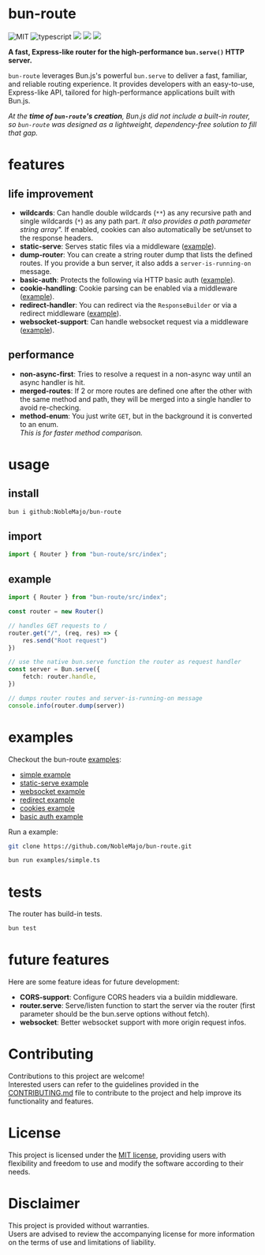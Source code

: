 # bun-route
![MIT](https://img.shields.io/badge/license-MIT-blue.svg)
![typescript](https://img.shields.io/badge/dynamic/json?style=plastic&color=blue&label=Typescript&prefix=v&query=peerDependencies.typescript&url=https%3A%2F%2Fraw.githubusercontent.com%2Fnoblemajo%2Fbun-route%2Fmain%2Fpackage.json)
![](https://img.shields.io/badge/dynamic/json?color=green&label=watchers&query=watchers&suffix=x&url=https%3A%2F%2Fapi.github.com%2Frepos%2Fnoblemajo%2Fbun-route)
![](https://img.shields.io/badge/dynamic/json?color=yellow&label=stars&query=stargazers_count&suffix=x&url=https%3A%2F%2Fapi.github.com%2Frepos%2Fnoblemajo%2Fbun-route)
![](https://img.shields.io/badge/dynamic/json?color=navy&label=forks&query=forks&suffix=x&url=https%3A%2F%2Fapi.github.com%2Frepos%2Fnoblemajo%2Fbun-route)
<!-- ![](https://img.shields.io/badge/dynamic/json?color=darkred&label=open%20issues&query=open_issues&suffix=x&url=https%3A%2F%2Fapi.github.com%2Frepos%2Fnoblemajo%2Fbun-route)
![](https://img.shields.io/badge/dynamic/json?color=orange&label=subscribers&query=subscribers_count&suffix=x&url=https%3A%2F%2Fapi.github.com%2Frepos%2Fnoblemajo%2Fbun-route) -->

**A fast, Express-like router for the high-performance `bun.serve()` HTTP server.**

`bun-route` leverages Bun.js's powerful `bun.serve` to deliver a fast, familiar, and reliable routing experience. It provides developers with an easy-to-use, Express-like API, tailored for high-performance applications built with Bun.js.

*At the **time of `bun-route`'s creation**, Bun.js did not include a built-in router, so `bun-route` was designed as a lightweight, dependency-free solution to fill that gap.*

# features

## life improvement

- **wildcards**: Can handle double wildcards (`**`) as any recursive path and 
  single wildcards (`*`) as any path part. *It also provides a path parameter string array".*
  If enabled, cookies can also automatically be set/unset to the response headers. 
- **static-serve**: Serves static files via a middleware ([example](https://github.com/NobleMajo/bun-route/blob/main/examples/static-serve.ts)).
- **dump-router**: You can create a string router dump that lists the defined routes.
  If you provide a bun server, it also adds a `server-is-running-on` message.
- **basic-auth**: Protects the following via HTTP basic auth ([example](https://github.com/NobleMajo/bun-route/blob/main/examples/basic-auth.ts)).
- **cookie-handling**: Cookie parsing can be enabled via a middleware ([example](https://github.com/NobleMajo/bun-route/blob/main/examples/cookies.ts)).  
- **redirect-handler**: You can redirect via the `ResponseBuilder` or
  via a redirect middleware ([example](https://github.com/NobleMajo/bun-route/blob/main/examples/redirect.ts)).
- **websocket-support**: Can handle websocket request via a middleware ([example](https://github.com/NobleMajo/bun-route/blob/main/examples/websocket.ts)).

## performance

- **non-async-first**: Tries to resolve a request in a non-async way until an async handler is hit.
- **merged-routes**: If 2 or more routes are defined one after the other with the same method and path,
  they will be merged into a single handler to avoid re-checking.
- **method-enum**: You just write `GET`, but in the background it is converted to an enum.  
  *This is for faster method comparison.*

# usage

## install

```sh
bun i github:NobleMajo/bun-route
```

## import 

```ts
import { Router } from "bun-route/src/index";
```

## example

```ts
import { Router } from "bun-route/src/index";

const router = new Router()

// handles GET requests to /
router.get("/", (req, res) => {
    res.send("Root request")
})

// use the native bun.serve function the router as request handler
const server = Bun.serve({
    fetch: router.handle,
})

// dumps router routes and server-is-running-on message
console.info(router.dump(server))
```

# examples

Checkout the bun-route [examples](https://github.com/NobleMajo/bun-route/tree/main/examples):
- [simple example](https://github.com/NobleMajo/bun-route/blob/main/examples/simple.ts)
- [static-serve example](https://github.com/NobleMajo/bun-route/blob/main/examples/static-serve.ts)
- [websocket example](https://github.com/NobleMajo/bun-route/blob/main/examples/websocket.ts)
- [redirect example](https://github.com/NobleMajo/bun-route/blob/main/examples/redirect.ts)
- [cookies example](https://github.com/NobleMajo/bun-route/blob/main/examples/cookies.ts)
- [basic auth example](https://github.com/NobleMajo/bun-route/blob/main/examples/basic-auth.ts)

Run a example:
```sh
git clone https://github.com/NobleMajo/bun-route.git

bun run examples/simple.ts
```

# tests

The router has build-in tests.

```ts
bun test
```

# future features
Here are some feature ideas for future development:
- **CORS-support**: Configure CORS headers via a buildin middleware.
- **router.serve**: Serve/listen function to start the server via the router (first parameter should be the bun.serve options without fetch).
- **websocket**: Better websocket support with more origin request infos.

# Contributing
Contributions to this project are welcome!  
Interested users can refer to the guidelines provided in the [CONTRIBUTING.md](CONTRIBUTING.md) file to contribute to the project and help improve its functionality and features.

# License
This project is licensed under the [MIT license](LICENSE), providing users with flexibility and freedom to use and modify the software according to their needs.

# Disclaimer
This project is provided without warranties.  
Users are advised to review the accompanying license for more information on the terms of use and limitations of liability.
